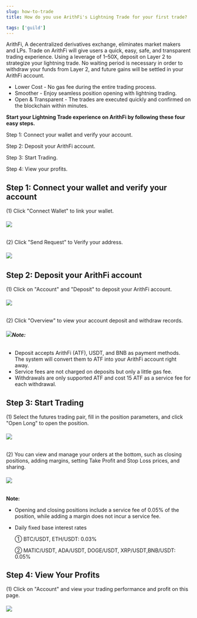 ```yaml
---
slug: how-to-trade
title: How do you use ArithFi's Lightning Trade for your first trade?

tags: ['guild']
---
```


ArithFi, A decentralized derivatives exchange, eliminates market makers and LPs. Trade on ArithFi will give users a quick, easy, safe, and transparent trading experience. Using a leverage of 1–50X, deposit on Layer 2 to strategize your lightning trade. No waiting period is necessary in order to withdraw your funds from Layer 2, and future gains will be settled in your ArithFi account.

- Lower Cost - No gas fee during the entire trading process.
- Smoother - Enjoy seamless position opening with lightning trading.
- Open & Transparent - The trades are executed quickly and confirmed on the blockchain within minutes.

**Start your Lightning Trade experience on ArithFi by following these four easy steps.**

Step 1: Connect your wallet and verify your account.

Step 2: Deposit your ArithFi account.

Step 3: Start Trading.

Step 4: View your profits.

## **Step 1: Connect your wallet and verify your account**

(1) Click "Connect Wallet"  to link your wallet.

###### ![](https://bafybeicp5kgnfe7q6vtc6jlprv33setne7hmdwhwthop2juj7j3e257df4.ipfs.nftstorage.link/11.png)

(2) Click "Send Request" to Verify your address.

###### ![](https://bafybeicp5kgnfe7q6vtc6jlprv33setne7hmdwhwthop2juj7j3e257df4.ipfs.nftstorage.link/22.png)

## **Step 2: Deposit your ArithFi account**

(1) Click on "Account" and "Deposit" to deposit your ArithFi account.

###### ![](https://bafybeicp5kgnfe7q6vtc6jlprv33setne7hmdwhwthop2juj7j3e257df4.ipfs.nftstorage.link/33.png)

(2) Click "Overview" to view your account deposit and withdraw records.

###### ![](https://bafybeicp5kgnfe7q6vtc6jlprv33setne7hmdwhwthop2juj7j3e257df4.ipfs.nftstorage.link/44.png)**Note:**

- Deposit accepts ArithFi (ATF), USDT, and BNB as payment methods. The system will convert them to ATF into your ArithFi account right away.
- Service fees are not charged on deposits but only a little gas fee.
- Withdrawals are only supported ATF and cost 15 ATF as a service fee for each withdrawal.

## **Step 3: Start Trading**

(1) Select the futures trading pair, fill in the position parameters, and click "Open Long" to open the position.

###### ![](https://bafybeicp5kgnfe7q6vtc6jlprv33setne7hmdwhwthop2juj7j3e257df4.ipfs.nftstorage.link/55.png)

(2) You can view and manage your orders at the bottom, such as closing positions, adding margins, setting Take Profit and Stop Loss prices, and sharing.

###### ![](https://bafybeicp5kgnfe7q6vtc6jlprv33setne7hmdwhwthop2juj7j3e257df4.ipfs.nftstorage.link/66.png)

**Note:**

- Opening and closing positions include a service fee of 0.05% of the position, while adding a margin does not incur a service fee.

- Daily fixed base interest rates

  ① BTC/USDT, ETH/USDT: 0.03%

  ② MATIC/USDT, ADA/USDT, DOGE/USDT, XRP/USDT,BNB/USDT: 0.05%

## **Step 4: View Your Profits**

(1) Click on "Account" and view your trading performance and profit on this page.

###### ![](https://bafybeicp5kgnfe7q6vtc6jlprv33setne7hmdwhwthop2juj7j3e257df4.ipfs.nftstorage.link/77.png)